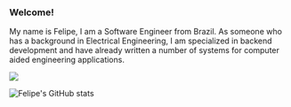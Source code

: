 ### Welcome!

My name is Felipe, I am a Software Engineer from Brazil. As someone who has a background in Electrical Engineering, I am specialized in backend development and have already written a number of systems for computer aided engineering applications.

<a href="https://www.linkedin.com/in/felipe-bogaerts-de-mattos-720231126/"><img src="https://img.shields.io/badge/LinkedIn-0077B5?style=for-the-badge&logo=linkedin&logoColor=white" /></a>

![Felipe's GitHub stats](https://github-readme-stats.vercel.app/api?username=felipebogaertsm&hide=contribs,prs&count_private=true)

<!--
**felipebogaertsm/felipebogaertsm** is a ✨ _special_ ✨ repository because its `README.md` (this file) appears on your GitHub profile.

Here are some ideas to get you started:

- 🔭 I’m currently working on ...
- 🌱 I’m currently learning ...
- 👯 I’m looking to collaborate on ...
- 🤔 I’m looking for help with ...
- 💬 Ask me about ...
- 📫 How to reach me: ...
- 😄 Pronouns: ...
- ⚡ Fun fact: ...
-->
